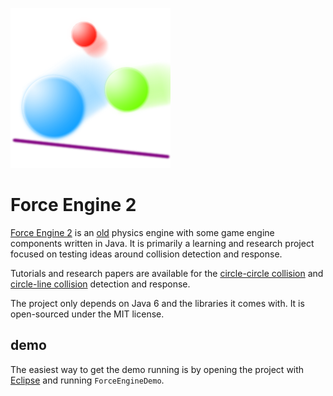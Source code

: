 ![Force Engine logo](/forceengine2.png?raw=true "Image made in GIMP")

Force Engine 2
==============

[Force Engine 2](http://ericleong.me/games/force-engine) is an [old](https://sites.google.com/site/t3hprogrammer/software/forceengine/history) physics engine with some game engine components written in Java. It is primarily a learning and research project focused on testing ideas around collision detection and response.

Tutorials and research papers are available for the [circle-circle collision](http://ericleong.me/research/circle-circle) and [circle-line collision](http://ericleong.me/research/circle-line) detection and response.

The project only depends on Java 6 and the libraries it comes with. It is open-sourced under the MIT license.

demo
----

The easiest way to get the demo running is by opening the project with [Eclipse](https://www.eclipse.org/) and running `ForceEngineDemo`.